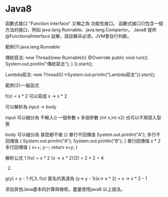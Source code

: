 # Java8

函數式接口 "Function Interface" 又稱之為 功能性接口。
函數式接口只包含一個方法的接口，例如 java.lang.Runnable、java.lang.Compartor。
Java8 提供 @FunctionalInterface 註解，該註解非必須，JVM會自行判斷。

範例(1):java.lang.Runnable

傳統寫法:
new Thread(new Runnable(){
	@Override 
	public void run(){
		System.out.println("傳統寫法");
	}
}).start();

Lambda寫法:
new Thread(()->System.out.println("Lambda寫法")).start();

範例(2):一級函式

f(x) = x * 2 
可以寫成
x -> x * 2

可以解析為
input -> body

input 可以細分為
不輸入()
一個參數 x 
多個參數 (int x,int x2) 也可以不用寫入型態

body 可以細分為
甚麼都不做 {}
單行不回傳值 System.out.println("A");
多行不回傳值 
{
	System.out.println("A");
	System.out.println("B");
}
單行回傳值 x * 2
多行回傳值
{ 
	x++;
	y--; 
	return x+y; 
}

解析公式
1.f(x) = x * 2
(x -> x * 2)(2)
= 2 * 2
= 4

2.
g(y) = y - 1 代入 f(x) 匿名的表達為
(y-> y - 1)(x-> x * 2)
= x -> x * 2 - 1


添加其他Java基本的計算與檢核，盡量使用java8 以上語法。





  
  
